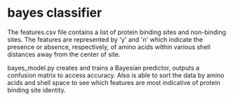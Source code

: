 # bayes classifier

The features.csv file contains a list of protein binding sites 
and non-binding sites. The features are represented by 'y' and 'n'
which indicate the presence or absence, respectively, of amino acids
within various shell distances away from the center of site.

bayes_model.py creates and trains a Bayesian predictor, outputs a 
confusion matrix to access accuracy. Also is able to sort the 
data by amino acids and shell space to see which features are 
most indicative of protein binding site identity.
